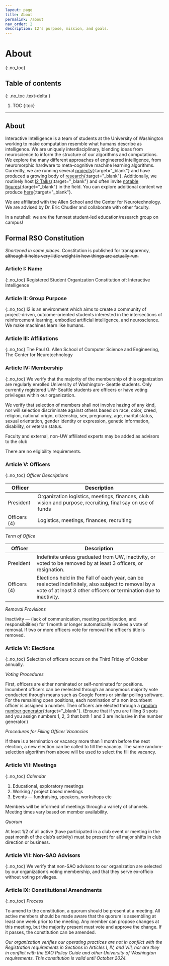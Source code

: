 ```yaml
---
layout: page
title: About
permalink: /about
nav_order: 2
description: I2's purpose, mission, and goals.
---
```


# About
{:.no_toc}


## Table of contents
{: .no_toc .text-delta }

1. TOC
{:toc}

---

## About

Interactive Intelligence is a team of students at the University of Washington working to make computation resemble what humans describe as intelligence. We are uniquely interdisciplinary, blending ideas from neuroscience to inform the structure of our algorithms and computations. We explore the many different approaches of engineered intelligence, from neuromorphic hardware to meta-cognitive machine learning algorithms. Currently, we are running several [projects](https://uw-i2.org/legacy-projects){:target="_blank"} and have produced a growing body of [research](https://interactive-intelligence.github.io/research){:target="_blank"}. Additionally, we routinely host [I2 Talks](https://www.youtube.com/@interactiveintelligence/featured){:target="_blank"} and often invite [notable figures](http://uw-i2.org/jc/fall2022/chong){:target="_blank"} in the field. You can explore additional content we produce [here](https://interactive-intelligence.github.io/resources/topic-index){:target="_blank"}.

We are affiliated with the Allen School and the Center for Neurotechnology. We are advised by Dr. Eric Chudler and collaborate with other faculty.

In a nutshell: we are the funnest student-led education/research group on campus!

## Formal RSO Constitution
*Shortened in some places*. Constitution is published for transparency, ~~although it holds very little weight in how things are actually run.~~

### Article I: Name
{:.no_toc}
Registered Student Organization Constitution of: Interactive Intelligence

### Article II: Group Purpose
{:.no_toc}
I2 is an environment which aims to create a community of project-driven, outcome-oriented students interested in the intersections of reinforcement learning, embodied artificial intelligence, and neuroscience. We make machines learn like humans.

### Article III: Affiliations
{:.no_toc}
The Paul G. Allen School of Computer Science and Engineering, The Center for Neurotechnology

### Article IV: Membership
{:.no_toc}
We verify that the majority of the membership of this organization are regularly enrolled University of Washington- Seattle students. Only currently registered UW- Seattle students are officers or have voting privileges within our organization.

We verify that selection of members shall not involve hazing of any kind, nor will selection discriminate against others based on race, color, creed, religion, national origin, citizenship, sex, pregnancy, age, marital status, sexual orientation, gender identity or expression, genetic information, disability, or veteran status.

Faculty and external, non-UW affiliated experts may be added as advisors to the club

There are no eligibility requirements.

### Article V: Officers
{:.no_toc}
*Officer Descriptions*

| Officer | Description |
| --- | --- |
| President | Organization logistics, meetings, finances, club vision and purpose, recruiting, final say on use of funds
| Officers (4) | Logistics, meetings, finances, recruiting |

*Term of Office*

| Officer | Description |
| --- | --- |
| President | Indefinite unless graduated from UW, inactivity, or voted to be removed by at least 3 officers, or resignation. |
| Officers (4) | Elections held in the Fall of each year, can be reelected indefinitely, also subject to removal by a vote of at least 3 other officers or termination due to inactivity. |

*Removal Provisions*

Inactivity — (lack of communication, meeting participation, and responsibilities) for 1 month or longer automatically invokes a vote of removal. If two or more officers vote for removal the officer’s title is removed.

### Article VI: Elections
{:.no_toc}
Selection of officers occurs on the Third Friday of October annually.

*Voting Procedures*

First, officers are either nominated or self-nominated for positions. Incumbent officers can be reelected through an anonymous majority vote conducted through means such as Google Forms or similar polling software. For the remaining open positions, each nomination of a non incumbent officer is assigned a number. Then officers are elected through a [random number generator](https://www.google.com/search?client=firefox-b-1-d&q=random+number+generator){:target="_blank"}. (Ensure that if you are filling 3 spots and you assign numbers 1, 2, 3 that both 1 and 3 are inclusive in the number generator.)

*Procedures for Filling Officer Vacancies*

If there is a termination or vacancy more than 1 month before the next election, a new election can be called to fill the vacancy. The same random-selection algorithm from above will be used to select the fill the vacancy.

### Article VII: Meetings
{:.no_toc}
*Calendar*

1. Educational, exploratory meetings
2. Working / project based meetings
3. Events — fundraising, speakers, workshops etc

Members will be informed of meetings through a variety of channels. Meeting times vary based on member availability.

*Quorum*

At least 1/2 of all active (have participated in a club event or meeting in the past month of the club’s activity) must be present for all major shifts in club direction or business.

### Article VII: Non-SAO Advisors
{:.no_toc}
We verify that non-SAO advisors to our organization are selected by our organization’s voting membership, and that they serve ex-officio without voting privileges. 

### Article IX: Constitutional Amendments
{:.no_toc}
*Process*

To amend to the constitution, a quorum should be present at a meeting. All active members should be made aware that the quorum is assembling at least one week prior to the meeting. Any member can propose changes at this meeting, but the majority present must vote and approve the change. If it passes, the constitution can be amended.

*Our organization verifies our operating practices are not in conflict with the Registration requirements in Sections in Articles I, IV, and VIII, nor are they in conflict with the SAO Policy Guide and other University of Washington requirements. This constitution is valid until October 2024.*
